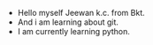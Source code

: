 - Hello myself Jeewan k.c. from Bkt.
- And i am learning about git.
- I am currently learning python.
